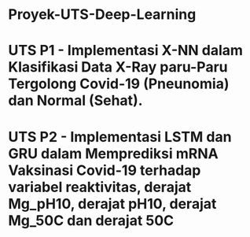 # Proyek-UTS-Deep-Learning
# UTS P1 - Implementasi X-NN dalam Klasifikasi Data X-Ray paru-Paru Tergolong Covid-19 (Pneunomia) dan Normal (Sehat).
# UTS P2 - Implementasi LSTM dan GRU dalam Memprediksi mRNA Vaksinasi Covid-19 terhadap variabel reaktivitas, derajat Mg_pH10, derajat pH10, derajat Mg_50C dan derajat 50C
